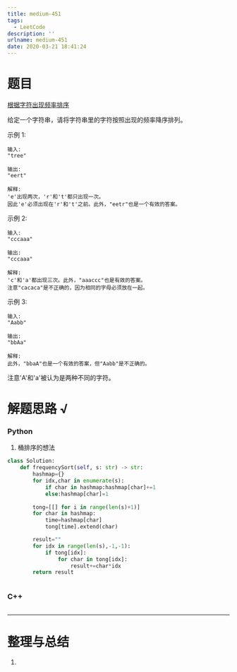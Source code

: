 ```yaml
---
title: medium-451
tags:
  - LeetCode
description: ''
urlname: medium-451
date: 2020-03-21 18:41:24
---
```


# 题目

[根据字符出现频率排序](https://leetcode-cn.com/problems/sort-characters-by-frequency/)

给定一个字符串，请将字符串里的字符按照出现的频率降序排列。

示例 1:

```
输入:
"tree"

输出:
"eert"

解释:
'e'出现两次，'r'和't'都只出现一次。
因此'e'必须出现在'r'和't'之前。此外，"eetr"也是一个有效的答案。
```

示例 2:

```
输入:
"cccaaa"

输出:
"cccaaa"

解释:
'c'和'a'都出现三次。此外，"aaaccc"也是有效的答案。
注意"cacaca"是不正确的，因为相同的字母必须放在一起。
```

示例 3:

```
输入:
"Aabb"

输出:
"bbAa"

解释:
此外，"bbaA"也是一个有效的答案，但"Aabb"是不正确的。
```

注意'A'和'a'被认为是两种不同的字符。



# 解题思路 √

### Python

1. 桶排序的想法

```python
class Solution:
    def frequencySort(self, s: str) -> str:
        hashmap={}
        for idx,char in enumerate(s):
            if char in hashmap:hashmap[char]+=1
            else:hashmap[char]=1
        
        tong=[[] for i in range(len(s)+1)]
        for char in hashmap:
            time=hashmap[char]
            tong[time].extend(char)

        result=""
        for idx in range(len(s),-1,-1):
            if tong[idx]:
                for char in tong[idx]:
                    result+=char*idx
        return result
```


```python

```



### C++

```cpp

```

---



# 整理与总结

1. 

